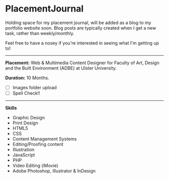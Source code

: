 # PlacementJournal
Holding space for my placement journal, will be added as a blog to my portfolio website soon.
Blog posts are typically created when I get a new task, rather than weekly/monthly.

Feel free to have a nosey if you're interested in seeing what I'm getting up to!
* * *

**Placement:** Web & Multimedia Content Designer for Faculty of Art, Design and the Built Environment (ADBE) at Ulster University.

**Duration:** 10 Months.



- [ ] Images folder upload
- [ ] Spell Check!!

* * *

**Skills**
- Graphic Design
- Print Design
- HTML5
- CSS
- Content Management Systems
- Editing/Proofing content
- Illustration
- JavaScript
- PHP
- Video Editing (iMovie)
- Adobe Photoshop, Illustrator & InDesign
